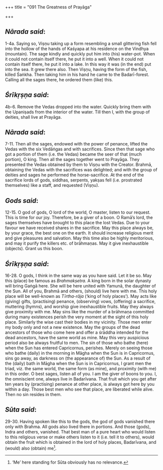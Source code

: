 +++
title = "091 The Greatness of Prayāga"

+++
 

## *Nārada said*:

1-4a. Saying so, Viṣṇu taking up a form resembling a small glittering fish fell into the hollow of the hands of Kaśyapa at his residence on the Vindhya (mountain). The sage kindly and quickly put him into (his) water-pot. When it could not contain itself there, he put it into a well. When it could not contain itself there, he put it into a lake. In this way it was (in the end) put into the sea. It grew there also. Then Viṣṇu, having the form of the fish, killed Śaṅkha. Then taking him in his hand he came to the Badarī-forest. Calling all the sages there, he ordered them (like) this.

## *Śrīkṛṣṇa said*:

4b-6. Remove the Vedas dropped into the water. Quickly bring them with the Upaniṣads from the interior of the water. Till then I, with the group of deities, shall live at Prayāga.

## *Nārada said*:

7-11. Then all the sages, endowed with the power of penance, lifted the Vedas with the six Vedāṅgas and with sacrifices. Since then that sage who got a portion of them (i.e. the Vedas) became the seer of that (much portion), O king. Then all the sages together went to Prayāga. They presented the Vedas obtained by them to Viṣṇu with the Creator. Brahmā, obtaining the Vedas with the sacrifices was delighted; and with the group of deities and sages he performed the horse-sacrifice. At the end of the sacrifice lords of gods, siddhas, serpents, yakṣas fell (i.e. prostrated themselves) like a staff, and requested (Viṣṇu).

## *Gods said*:

12-15. O god of gods, O lord of the world, O master, listen to our request. This is time for our joy. Therefore, be a giver of a boon. O Ramā’s lord, the sages themselves have brought to this place the lost Vedas. Due to your favour we have received shares in the sacrifice. May this place always be, by your grace, the best one on the earth. It should increase religious merit and give pleasures and salvation. May this time also be highly meritorious, and may it purify the killers etc. of brāhmaṇas. May it give inexhaustible (objects). Grant us this boon.

## *Śrīkṛṣṇa said*:

16-28. O gods, I think in the same way as you have said. Let it be so. May this (place) be famous as *Brahmakṣetra*. A king born in the solar dynasty will bring Gaṅgā here. She will be here united with Yamunā, the daughter of the Sun. All of you, Brahmā and others, (should) live here with me. This holy place will be well-known as *Tīrtha-rāja* (‘king of holy places’). May acts like (giving) gifts, (practising) penance, (observing) vows, (offering) a sacrifice, muttering (hymns), and worship give inexhaustible fruits. May they always give proximity with me. May sins like the murder of a brāhmaṇa committed during many existences perish the very moment at the sight of this holy place. Similarly the wise cast their bodies in my vicinity. Those men enter my body only and not a new existence. May the groups of the dead ancestors of those who come here and offer a śrāddha intended for the dead ancestors, have the same world as mine. May this very auspicious period also be always fruitful to men. The sin of those who bathe (here) when the Sun has entered Capricornus, perishes. Merely on seeing those who bathe (daily) in the morning in Māgha when the Sun is in Capricornus, sins go away, as darkness on (the appearance of) the Sun. As a result of the (daily) bath in Māgha when the Sun is in Capricornus, I grant men the triad, viz. the same world, the same form (as mine), and proximity (with me) in this order. O best sages, listen all of you. I am the giver of boons to you. I, the omniscient one, always live in Badarīvana. That fruit which you get after ten years by (practising) penance at other place, is always got here by you within a day. Those best men who see that place, are liberated while alive. Then no sin resides in them.

## *Sūta said*:

29-30. Having spoken like this to the gods, the god of gods vanished there only with Brahma. All gods also lived there in portions. And those (gods), Indra and others, vanished. That best man of a pure heart who would listen to this religious verse or make others listen to it (i.e. tell it to others), would obtain the fruit which is obtained in the lord of holy places, Badarīvana, and (would) also (obtain) me[^1].

[^1]:  ‘Me’ here standing for Sūta obviously has no relevance.



